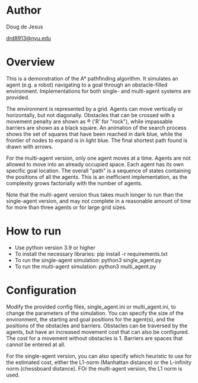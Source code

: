 # Author

Doug de Jesus

drd8913@nyu.edu


# Overview

This is a demonstration of the A* pathfinding algorithm. It simulates an agent
(e.g. a robot) navigating to a goal through an obstacle-filled environment.
Implementations for both single- and multi-agent systems are provided.


The environment is represented by a grid. Agents can move vertically or 
horizontally, but not diagonally. Obstacles that can be crossed with a movement 
penalty are shown as ® ('R' for "rock"), while impassable barriers are shown as 
a black square. An animation of the search process shows the set of squares that
have been reached in dark blue, while the frontier of nodes to expand is in 
light blue. The final shortest path found is drawn with arrows.


For the multi-agent version, only one agent moves at a time. Agents are not 
allowed to move into an already occupied space. Each agent has its own specific
goal location. The overall "path" is a sequence of states containing the 
positions of all the agents. This is an inefficient implementation, as the 
complexity grows factorially with the number of agents.


Note that the multi-agent version thus takes much longer to run than the 
single-agent version, and may not complete in a reasonable amount of time for
more than three agents or for large grid sizes.


# How to run

- Use python version 3.9 or higher
- To install the necessary libraries: pip install -r requirements.txt
- To run the single-agent simulation: python3 single_agent.py
- To run the multi-agent simulation: python3 multi_agent.py


# Configuration

Modify the provided config files, single_agent.ini or multi_agent.ini, to change
the parameters of the simulation. 
You can specify the size of the environment, the starting and goal positions for
the agent(s), and the positions of the obstacles and barriers.
Obstacles can be traversed by the agents, but have an increased movement cost
that can also be configured. The cost for a movement without obstacles is 1.
Barriers are spaces that cannot be entered at all.


For the single-agent version, you can also specify which heuristic to use for 
the estimated cost, either the L1-norm (Manhattan distance) or the L-infinity
norm (chessboard distance). FOr the multi-agent version, the L1 norm is used.
